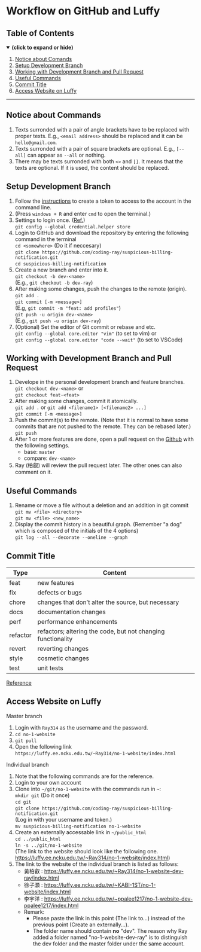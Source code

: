 # Workflow on GitHub and Luffy
## Table of Contents
<details open>
<summary><b>(click to expand or hide)</b></summary>
<!-- MarkdownTOC -->

1. [Notice about Comands](#notice)
1. [Setup Development Branch](#setup)
1. [Working with Development Branch and Pull Request](#dev-and-PR)
1. [Useful Commands](#commands)
1. [Commit Title](#commit)
1. [Access Website on Luffy](#luffy)

<!-- /MarkdownTOC -->
</details>

---

<a id="notice"></a>

## Notice about Commands
1. Texts surronded with a pair of angle brackets have to be replaced with proper texts. E.g., `<email address>` should be replaced and it can be `hello@gmail.com`.
1. Texts surronded with a pair of square brackets are optional. E.g., `[--all]` can  appear as `--all` or nothing.
1. There may be texts surronded with both `<>` and `[]`. It means that the texts are optional. If it is used, the content should be replaced.

<a id="setup"></a>

## Setup Development Branch
1. Follow the [instructions](https://docs.github.com/en/authentication/keeping-your-account-and-data-secure/creating-a-personal-access-token) to create a token to access to the account in the command line.
1. (Press `windows + R` and enter `cmd` to open the terminal.)
1. Settings to login once. ([Ref.](https://stackoverflow.com/a/17979600))  
    `git config --global credential.helper store`
1. Login to GitHub and download the repository by entering the following command in the terminal  
    `cd <somewhere>` (Do it if neccesary)  
    `git clone https://github.com/coding-ray/suspicious-billing-notification.git`  
    `cd suspicious-billing-notification`
1. Create a new branch and enter into it.  
    `git checkout -b dev-<name>`  
    (E.g., `git checkout -b dev-ray`)
1. After making some changes, push the changes to the remote (origin).
    `git add .`  
    `git commit [-m <message>]`  
    (E.g, `git commit -m "feat: add profiles"`)  
    `git push -u origin dev-<name>`  
    (E.g., `git push -u origin dev-ray`)
1. (Optional) Set the editor of Git commit or rebase and etc.  
    `git config --global core.editor "vim"` (to set to vim) or  
    `git config --global core.editor "code --wait"` (to set to VSCode)

<a id="dev-and-PR"></a>

## Working with Development Branch and Pull Request
1. Develope in the personal development branch and feature branches.  
    `git checkout dev-<name>` or  
    `git checkout feat-<feat>`
1. After making some changes, commit it atomically.  
    `git add .` or `git add <filename1> [<filename2> ...]`  
    `git commit [-m <message>]`
1. Push the commit(s) to the remote. (Note that it is normal to have some commits that are not pushed to the remote. They can be rebased later.)  
    `git push`
1. After 1 or more features are done, open a pull request on the [Github](https://github.com/coding-ray/suspicious-billing-notification/pulls) with the following settings.
    * base: `master`
    * compare: `dev-<name>`
1. Ray (柏叡) will review the pull request later. The other ones can also comment on it.

<a id="commands"></a>

## Useful Commands
1. Rename or move a file without a deletion and an addition in git commit  
    `git mv <file> <directory>`  
    `git mv <file> <new_name>`
1. Display the commit history in a beautiful graph. (Remember "a dog" which is composed of the initials of the 4 options)  
    `git log --all --decorate --oneline --graph`

<a id="commit"></a>

## Commit Title
|Type|Content|
|-----|---------------|
|feat|new features|
|fix|defects or bugs|
|chore|changes that don’t alter the source, but necessary|
|docs|documentation changes|
|perf|performance enhancements|
|refactor|refactors; altering the code, but not changing functionality|
|revert|reverting changes|
|style|cosmetic changes|
|test|unit tests|
  
[Reference](https://dev.to/sublimegeek/clean-conventional-commits-40l8)

<a id="luffy"></a>

## Access Website on Luffy
Master branch
1. Login with `Ray314` as the username and the password.
1. `cd no-1-website`
1. `git pull`
1. Open the following link  
    `https://luffy.ee.ncku.edu.tw/~Ray314/no-1-website/index.html`

Individual branch
1. Note that the following commands are for the reference.
1. Login to your own account
1. Clone into `~/git/no-1-website` with the commands run in `~`:  
    `mkdir git` (Do it once)  
    `cd git`  
    `git clone https://github.com/coding-ray/suspicious-billing-notification.git`  
    (Log in with your username and token.)  
    `mv suspicious-billing-notification no-1-website`
1. Create an externally accessable link in `~/public_html`  
    `cd ../public_html`  
    `ln -s ../git/no-1-website`  
    (The link to the website should look like the following one.  
    https://luffy.ee.ncku.edu.tw/~Ray314/no-1-website/index.html)
1. The link to the website of the individual branch is listed as follows:
    * 黃柏叡 : https://luffy.ee.ncku.edu.tw/~Ray314/no-1-website-dev-ray/index.html
    * 徐子灝 : https://luffy.ee.ncku.edu.tw/~KABI-1ST/no-1-website/index.html
    * 李宇洋 : https://luffy.ee.ncku.edu.tw/~ppalee1217/no-1-website-dev-ppalee1217/index.html
    * Remark: 
        * Please paste the link in this point (The link to...) instead of the previous point (Create an externally...).
        * The folder name should contain **no** "dev". The reason why Ray added a folder named "no-1-website-dev-ray" is to distinguish the dev folder and the master folder under the same account.
